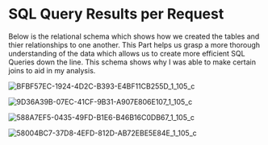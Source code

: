 # SQL Query Results per Request

Below is the relational schema which shows how we created the tables and thier relationships to one another. This
Part helps us grasp a more thorough understanding of the data which allows us to create more efficient SQL Queries down the line. 
This schema shows why I was able to make certain joins to aid in my analysis. 






![BFBF57EC-1924-4D2C-B393-E4BF11CB255D_1_105_c](https://user-images.githubusercontent.com/122326425/213548852-516f4226-0996-463f-8646-cba1412cc76e.jpeg)


![9D36A39B-07EC-41CF-9B31-A907E806E107_1_105_c](https://user-images.githubusercontent.com/122326425/213548658-c39015c5-5a48-494f-ad3f-ebccf391bb95.jpeg)


![588A7EF5-0435-49FD-B1E6-B46B16C0DB67_1_105_c](https://user-images.githubusercontent.com/122326425/213548896-80870c63-25eb-4475-9630-2b88dd298dbe.jpeg)

![58004BC7-37D8-4EFD-812D-AB72EBE5E84E_1_105_c](https://user-images.githubusercontent.com/122326425/213548918-b702ff5b-3873-4151-8ccf-8f847e92b40c.jpeg)
